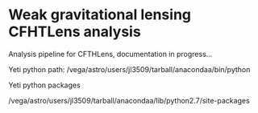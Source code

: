 Weak gravitational lensing CFHTLens analysis
=================

Analysis pipeline for CFTHLens, documentation in progress...

Yeti python path:
/vega/astro/users/jl3509/tarball/anacondaa/bin/python

Yeti python packages

/vega/astro/users/jl3509/tarball/anacondaa/lib/python2.7/site-packages
